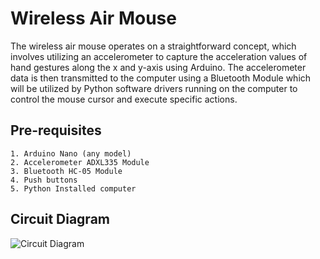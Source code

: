 
# Wireless Air Mouse

The wireless air mouse operates on a straightforward concept, which involves utilizing an accelerometer to capture the acceleration values of hand gestures along the x and y-axis using Arduino. The accelerometer data is then transmitted to the computer using a Bluetooth Module which will be utilized by Python software drivers running on the computer to control the mouse cursor and execute specific actions.


## Pre-requisites

    1. Arduino Nano (any model)
    2. Accelerometer ADXL335 Module
    3. Bluetooth HC-05 Module
    4. Push buttons
    5. Python Installed computer

## Circuit Diagram

![Circuit Diagram]([https://flic.kr/p/2oAjrfZ])
